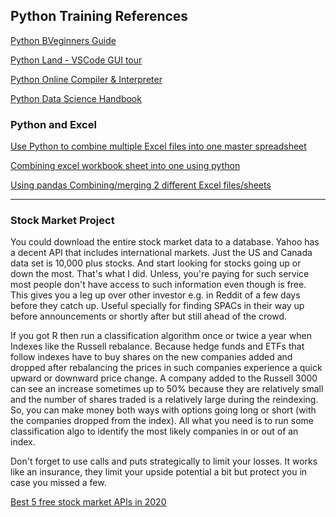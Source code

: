 ## Python Training References

[Python BVeginners Guide](https://wiki.python.org/moin/BeginnersGuide)


[Python Land - VSCode GUI tour](https://python.land/creating-python-programs/vscode-gui-tour)


[Python Online Compiler & Interpreter](https://replit.com/languages/python3)


[Python Data Science Handbook](https://twitter.com/code/status/1457428301266370563?t=IpsLMTtGtjQF_N9tBpD6Xw&s=19)


### Python and Excel

[Use Python to combine multiple Excel files into one master spreadsheet](https://pythoninoffice.com/use-python-to-combine-multiple-excel-files/)


[Combining excel workbook sheet into one using python](https://stackoverflow.com/questions/47743741/combining-excel-workbook-sheet-into-one-using-python)


[Using pandas Combining/merging 2 different Excel files/sheets](https://stackoverflow.com/questions/25400240/using-pandas-combining-merging-2-different-excel-files-sheets)

---
### Stock Market Project

You could download the entire stock market data to a database. Yahoo has a decent API that includes international markets. Just the US and Canada data set is 10,000 plus stocks. And start looking for stocks going up or down the most. That's what I did. Unless, you're paying for such service most people don't have access to such information even though is free. This gives you a leg up over other investor e.g. in Reddit of a few days before they catch up. Useful specially for finding SPACs in their way up before announcements or shortly after but still ahead of the crowd.

If you got R then run a classification algorithm once or twice a year when Indexes like the Russell rebalance. Because hedge funds and ETFs that follow indexes have to buy shares on the new companies added and dropped after rebalancing the prices in such companies experience a quick upward or downward price change. A company added to the Russell 3000 can see an increase sometimes up to 50% because they are relatively small and the number of shares traded is a relatively large during the reindexing. So, you can make money both ways with options going long or short (with the companies dropped from the index). All what you need is to run some classification algo to identify the most likely companies in or out of an index. 

Don't forget to use calls and puts strategically to limit your losses. It works like an insurance, they limit your upside potential a bit but protect you in case you missed a few.

[Best 5 free stock market APIs in 2020](https://towardsdatascience.com/best-5-free-stock-market-apis-in-2019-ad91dddec984)
